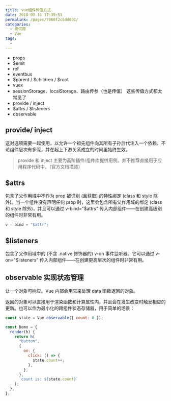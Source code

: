 ```yaml
---
title: vue组件传值方式
date: 2018-03-16 17:39:51
permalink: /pages/7860f2c6dd001/
categories:
  - 面试题
  - Vue
tags:
  -
---
```


- props
- \$emit
- ref
- eventbus
- \$parent / \$children / \$root
- vuex
- sessionStorage、localStorage、路由传参（也是传值） 这些传值方式都太常见了
- provide / inject
- \$attrs / \$listeners
- observable

<!-- more -->

## provide/ inject

这对选项需要一起使用，以允许一个祖先组件向其所有子孙后代注入一个依赖，不论组件层次有多深，并在起上下游关系成立的时间里始终生效。

> provide 和 inject 主要为高阶插件/组件库提供用例。并不推荐直接用于应用程序代码中。（官方文档描述）

## \$attrs

包含了父作用域中不作为 prop 被识别 (且获取) 的特性绑定 (class 和 style 除外)。当一个组件没有声明任何 prop 时，这里会包含所有父作用域的绑定 (class 和 style 除外)，并且可以通过 v-bind="\$attrs" 传入内部组件——在创建高级别的组件时非常有用。

```js
v - bind = "$attr";
```

## \$listeners

包含了父作用域中的 (不含 .native 修饰器的) v-on 事件监听器。它可以通过 v-on="\$listeners" 传入内部组件——在创建更高层次的组件时非常有用。

## observable 实现状态管理

让一个对象可响应。Vue 内部会用它来处理 data 函数返回的对象。

返回的对象可以直接用于渲染函数和计算属性内，并且会在发生改变时触发相应的更新。也可以作为最小化的跨组件状态存储器，用于简单的场景：

```js
const state = Vue.observable({ count: 0 });

const Demo = {
  render(h) {
    return h(
      "button",
      {
        on: {
          click: () => {
            state.count++;
          },
        },
      },
      `count is: ${state.count}`
    );
  },
};
```

